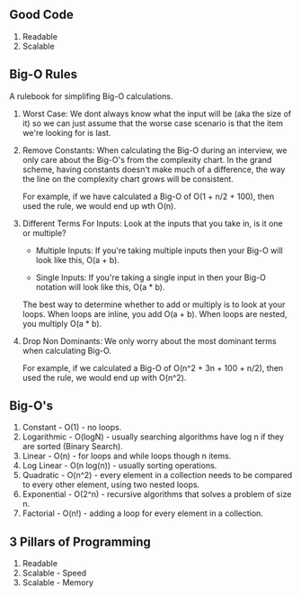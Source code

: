 ## Good Code

1. Readable
2. Scalable

## Big-O Rules

A rulebook for simplifing Big-O calculations.

1. Worst Case:
   We dont always know what the input will be (aka the size of it) so we can just assume that the worse case scenario is that the item we're looking for is last.

2. Remove Constants:
   When calculating the Big-O during an interview, we only care about the Big-O's from the complexity chart. In the grand scheme, having constants doesn't make much of a difference, the way the line on the complexity chart grows will be consistent.

   For example, if we have calculated a Big-O of O(1 + n/2 + 100), then used the rule, we would end up wth O(n).

3. Different Terms For Inputs:
   Look at the inputs that you take in, is it one or multiple?

   - Multiple Inputs: If you're taking multiple inputs then your Big-O will look like this, O(a + b).

   - Single Inputs: If you're taking a single input in then your Big-O notation will look like this, O(a \* b).

   The best way to determine whether to add or multiply is to look at your loops. When loops are inline, you add O(a + b). When loops are nested, you multiply O(a \* b).

4. Drop Non Dominants:
   We only worry about the most dominant terms when calculating Big-O.

   For example, if we calculated a Big-O of O(n^2 + 3n + 100 + n/2), then used the rule, we would end up with O(n^2).

## Big-O's

1. Constant - O(1) - no loops.
2. Logarithmic - O(logN) - usually searching algorithms have log n if they are sorted (Binary Search).
3. Linear - O(n) - for loops and while loops though n items.
4. Log Linear - O(n log(n)) - usually sorting operations.
5. Quadratic - O(n^2) - every element in a collection needs to be compared to every other element, using two nested loops.
6. Exponential - O(2^n) - recursive algorithms that solves a problem of size n.
7. Factorial - O(n!) - adding a loop for every element in a collection.

## 3 Pillars of Programming

1. Readable
2. Scalable - Speed
3. Scalable - Memory

